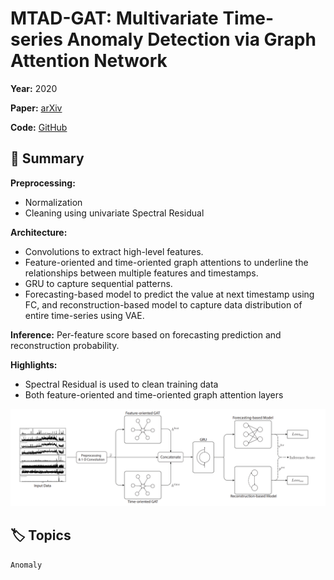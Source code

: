 # MTAD-GAT: Multivariate Time-series Anomaly Detection via Graph Attention Network

**Year:** 2020

**Paper:** [arXiv](https://arxiv.org/pdf/2009.02040.pdf)

**Code:** [GitHub](https://github.com/ML4ITS/mtad-gat-pytorch)

## 🧠 Summary
**Preprocessing:**
- Normalization
- Cleaning using univariate Spectral Residual

**Architecture:**
- Convolutions to extract high-level features.
- Feature-oriented and time-oriented graph attentions to underline the relationships between multiple features and timestamps.
- GRU to capture sequential patterns.
- Forecasting-based model to predict the value at next timestamp using FC, and reconstruction-based model to capture data distribution of entire time-series using VAE.

**Inference:**
Per-feature score based on forecasting prediction and reconstruction probability.

**Highlights:**

- Spectral Residual is used to clean training data
- Both feature-oriented and time-oriented graph attention layers

![Figure](../figures/mtad-gat-multivariate-time-series-anomaly-detection-via-graph-attention-network.png)

## 🏷️ Topics
`Anomaly`
